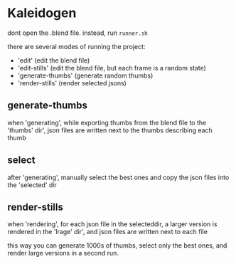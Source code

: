 # Kaleidogen

dont open the .blend file.
instead, run `runner.sh`

there are several modes of running the project:
 - 'edit' (edit the blend file)
 - 'edit-stills' (edit the blend file, but each frame is a random state)
 - 'generate-thumbs' (generate random thumbs) 
 - 'render-stills' (render selected jsons)

## generate-thumbs
when 'generating', while exporting thumbs from
the blend file to the 'thumbs' dir', json files are
written next to the thumbs describing each
thumb

## select
after 'generating', manually select the best ones 
and copy the json files into the 'selected' dir

## render-stills
when 'rendering', for each json file in the 
selecteddir, a larger version is rendered in the 'lrage' dir', 
and json files are written next to each file
    
this way you can generate 1000s of thumbs,
select only the best ones, and render large 
versions in a second run.